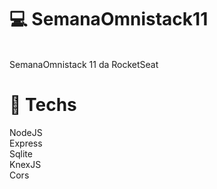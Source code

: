# :computer: SemanaOmnistack11
<br/>
SemanaOmnistack 11 da RocketSeat 

# :rocket: Techs

NodeJS <br/>
Express <br/>
Sqlite <br/>
KnexJS<br/>
Cors<br/>

